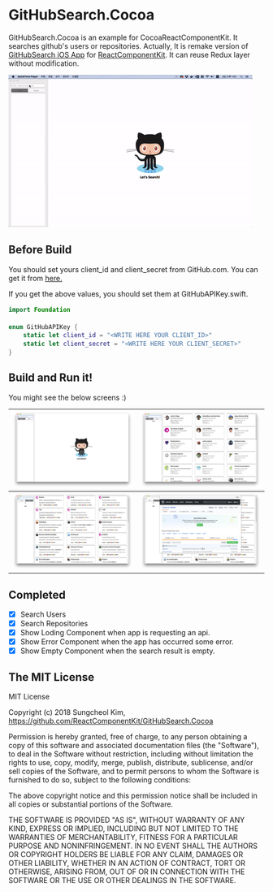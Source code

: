 # GitHubSearch.Cocoa

GitHubSearch.Cocoa is an example for CocoaReactComponentKit. It searches github's users or repositories. Actually, It is remake version of [GitHubSearch iOS App](https://github.com/ReactComponentKit/GitHubSearch) for [ReactComponentKit](https://github.com/ReactComponentKit/ReactComponentKit). It can reuse Redux layer without modification.

![](art/app.gif)

## Before Build

You should set yours client_id and client_secret from GitHub.com. You can get it from [here.](https://github.com/settings/developers) 

If you get the above values, you should set them at GitHubAPIKey.swift.

```swift
import Foundation

enum GitHubAPIKey {
    static let client_id = "<WRITE HERE YOUR CLIENT_ID>"
    static let client_secret = "<WRITE HERE YOUR CLIENT_SECRET>"
}
```

## Build and Run it!

You might see the below screens :)

| ![](art/img01.png) | ![](art/img02.png) |
|:-:|:-:|
| ![](art/img03.png) | ![](art/img04.png) |

## Completed

- [x] Search Users
- [x] Search Repositories
- [x] Show Loding Component when app is requesting an api.
- [x] Show Error Component when the app has occurred some error.
- [x] Show Empty Component when the search result is empty.

## The MIT License 

MIT License

Copyright (c) 2018 Sungcheol Kim, https://github.com/ReactComponentKit/GitHubSearch.Cocoa

Permission is hereby granted, free of charge, to any person obtaining a copy
of this software and associated documentation files (the "Software"), to deal
in the Software without restriction, including without limitation the rights
to use, copy, modify, merge, publish, distribute, sublicense, and/or sell
copies of the Software, and to permit persons to whom the Software is
furnished to do so, subject to the following conditions:

The above copyright notice and this permission notice shall be included in all
copies or substantial portions of the Software.

THE SOFTWARE IS PROVIDED "AS IS", WITHOUT WARRANTY OF ANY KIND, EXPRESS OR
IMPLIED, INCLUDING BUT NOT LIMITED TO THE WARRANTIES OF MERCHANTABILITY,
FITNESS FOR A PARTICULAR PURPOSE AND NONINFRINGEMENT. IN NO EVENT SHALL THE
AUTHORS OR COPYRIGHT HOLDERS BE LIABLE FOR ANY CLAIM, DAMAGES OR OTHER
LIABILITY, WHETHER IN AN ACTION OF CONTRACT, TORT OR OTHERWISE, ARISING FROM,
OUT OF OR IN CONNECTION WITH THE SOFTWARE OR THE USE OR OTHER DEALINGS IN THE
SOFTWARE.
